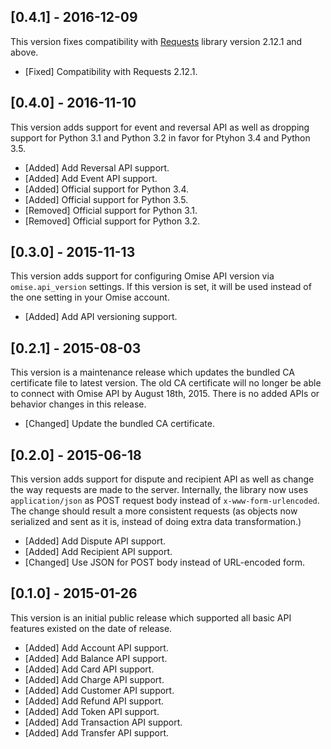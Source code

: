 ## [0.4.1] - 2016-12-09

This version fixes compatibility with [Requests](https://github.com/kennethreitz/requests/) library version 2.12.1 and above.

* [Fixed] Compatibility with Requests 2.12.1. 

## [0.4.0] - 2016-11-10

This version adds support for event and reversal API as well as dropping support for Python 3.1 and Python 3.2 in favor for Ptyhon 3.4 and Python 3.5.

* [Added] Add Reversal API support.
* [Added] Add Event API support.
* [Added] Official support for Python 3.4.
* [Added] Official support for Python 3.5.
* [Removed] Official support for Python 3.1.
* [Removed] Official support for Python 3.2.

## [0.3.0] - 2015-11-13

This version adds support for configuring Omise API version via `omise.api_version` settings. If this version is set, it will be used instead of the one setting in your Omise account.

* [Added] Add API versioning support.

## [0.2.1] - 2015-08-03

This version is a maintenance release which updates the bundled CA certificate file to latest version. The old CA certificate will no longer be able to connect with Omise API by August 18th, 2015. There is no added APIs or behavior changes in this release.

- [Changed] Update the bundled CA certificate.

## [0.2.0] - 2015-06-18

This version adds support for dispute and recipient API as well as change the way requests are made to the server. Internally, the library now uses `application/json` as POST request body instead of `x-www-form-urlencoded`. The change should result a more consistent requests (as objects now serialized and sent as it is, instead of doing extra data transformation.)

- [Added] Add Dispute API support.
- [Added] Add Recipient API support.
- [Changed] Use JSON for POST body instead of URL-encoded form.

## [0.1.0] - 2015-01-26

This version is an initial public release which supported all basic API features existed on the date of release.

- [Added] Add Account API support.
- [Added] Add Balance API support.
- [Added] Add Card API support.
- [Added] Add Charge API support.
- [Added] Add Customer API support.
- [Added] Add Refund API support.
- [Added] Add Token API support.
- [Added] Add Transaction API support.
- [Added] Add Transfer API support.
